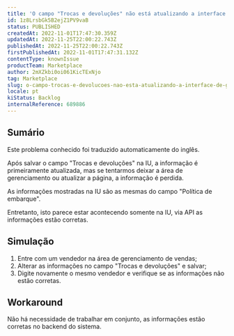```yaml
---
title: 'O campo "Trocas e devoluções" não está atualizando a interface de gestão do vendedor após salvar'
id: 1z8LrsbGk5B2ejZ1PV9vaB
status: PUBLISHED
createdAt: 2022-11-01T17:47:30.359Z
updatedAt: 2022-11-25T22:00:22.743Z
publishedAt: 2022-11-25T22:00:22.743Z
firstPublishedAt: 2022-11-01T17:47:31.132Z
contentType: knownIssue
productTeam: Marketplace
author: 2mXZkbi0oi061KicTExNjo
tag: Marketplace
slug: o-campo-trocas-e-devolucoes-nao-esta-atualizando-a-interface-de-gestao-do-vendedor-apos-salvar
locale: pt
kiStatus: Backlog
internalReference: 689886
---
```


## Sumário

<div class="alert alert-info">
  <p>Este problema conhecido foi traduzido automaticamente do inglês.</p>
</div>



Após salvar o campo "Trocas e devoluções" na IU, a informação é primeiramente atualizada, mas se tentarmos deixar a área de gerenciamento ou atualizar a página, a informação é perdida.



As informações mostradas na IU são as mesmas do campo "Política de embarque".



Entretanto, isto parece estar acontecendo somente na IU, via API as informações estão corretas.




## Simulação



1. Entre com um vendedor na área de gerenciamento de vendas;
2. Alterar as informações no campo "Trocas e devoluções" e salvar;
3. Digite novamente o mesmo vendedor e verifique se as informações não estão corretas.



## Workaround


Não há necessidade de trabalhar em conjunto, as informações estão corretas no backend do sistema.

